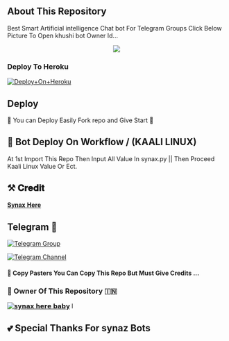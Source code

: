 ## About This Repository 
Best Smart Artificial intelligence Chat bot For Telegram Groups 
Click Below Picture To Open khushi bot Owner Id...


<p align="center"><a href="https://t.me/sanatanisynax"><img src="https://te.legra.ph/file/e30f5a295dd0ca45f0163.jpg"></a></p>



### Deploy To Heroku

[![Deploy+On+Heroku](https://www.herokucdn.com/deploy/button.svg)](https://dashboard.heroku.com/new?template=https://github.com/synaxxkhushi/Chat-Bot-Synax)


## Deploy
🌷 You can Deploy Easily Fork repo and Give Start 🌷

## 🥀 Bot Deploy On Workflow / (KAALI LINUX)
 At 1st Import This Repo Then Input All Value In synax.py || Then Proceed Kaali Linux Value Or Ect.

## ⚒️ 𝐂𝐫𝐞𝐝𝐢𝐭
[𝐒𝐲𝐧𝐚𝐱 𝐇𝐞𝐫𝐞](https://t.me/sanatanisynax)

## Telegram 🏪

[![Telegram Group](https://img.shields.io/badge/Telegram-Group-brightgreen)](https://t.me/synaxchatgroup)

[![Telegram Channel](https://img.shields.io/badge/Telegram-Channel-brightgreen)](https://t.me/synaxnetwork)


#### 🥺 Copy Pasters You Can Copy This Repo But Must Give Credits ...

### 🌷 Owner Of This Repository 🇮🇳
[![𝘀𝘆𝗻𝗮𝘅 𝗵𝗲𝗿𝗲 𝗯𝗮𝗯𝘆](https://graph.org/file/41c24a9826bfd8c2a1011.jpg)](https://t.me/coder_s4nax)
l

## 💕 Special Thanks For synaz Bots
